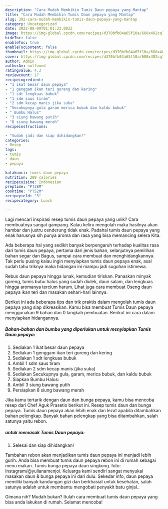 ```yaml
---
description: "Cara Mudah Membikin Tumis Daun pepaya yang Mantap"
title: "Cara Mudah Membikin Tumis Daun pepaya yang Mantap"
slug: 392-cara-mudah-membikin-tumis-daun-pepaya-yang-mantap
category: Uncategorized
date: 2022-08-09T01:01:23.083Z
image: https://img-global.cpcdn.com/recipes/d370bfb04a65f10a/680x482cq70/tumis-daun-pepaya-foto-resep-utama.jpg
hideToc: false
enableToc: true
enableTocContent: false
thumbnail: https://img-global.cpcdn.com/recipes/d370bfb04a65f10a/680x482cq70/tumis-daun-pepaya-foto-resep-utama.jpg
cover: https://img-global.cpcdn.com/recipes/d370bfb04a65f10a/680x482cq70/tumis-daun-pepaya-foto-resep-utama.jpg
author: Admin
authorAv: notfound
ratingvalue: 4.3
reviewcount: 17
recipeingredient:
- "1 ikat besar daun pepaya"
- "1 genggam ikan teri goreng dan kering"
- "1 sdt lengkuas bubuk"
- "1 sdm saus tiram"
- "2 sdm kecap manis jika suka"
- "Secukupnya gula garam merica bubuk dan kaldu bubuk"
- " Bumbu Halus"
- "3 siung bawang putih"
- "8 siung bawang merah"
recipeinstructions:

- "Sudah jadi dan siap dihidangkan!"
categories:
- Resep
tags:
- tumis
- daun
- pepaya

katakunci: tumis daun pepaya 
nutrition: 289 calories
recipecuisine: Indonesian
preptime: "PT38M"
cooktime: "PT52M"
recipeyield: "3"
recipecategory: Lunch

---
```





Lagi mencari inspirasi resep tumis daun pepaya yang unik? Cara membuatnya sangat gampang. Kalau keliru mengolah maka hasilnya akan hambar dan justru cenderung tidak enak. Padahal tumis daun pepaya yang enak harusnya sih punya aroma dan rasa yang bisa memancing selera Kita.





Ada beberapa hal yang sedikit banyak berpengaruh terhadap kualitas rasa dari tumis daun pepaya, pertama dari jenis bahan, selanjutnya pemilihan bahan segar dan Bagus, sampai cara membuat dan menghidangkannya. Tak perlu pusing kalau ingin menyiapkan tumis daun pepaya enak,      asal sudah tahu triknya maka hidangan ini mampu jadi suguhan istimewa.














Rebus daun pepaya hingga lunak, kemudian tiriskan. Panaskan minyak goreng, tumis bubu halus yang sudah diulek, daun salam, dan lengkuas hingga aromanya tercium harum. Lihat juga cara membuat Oseng daun pepaya ikan teri dan masakan sehari-hari lainnya.






Berikut ini ada beberapa tips dan trik praktis dalam mengolah tumis daun pepaya yang siap dikreasikan. Kamu bisa membuat Tumis Daun pepaya menggunakan 9 bahan dan 0 langkah pembuatan. Berikut ini cara dalam menyiapkan hidangannya.

<!--inarticleads1-->

##### Bahan-bahan dan bumbu yang diperlukan untuk menyiapkan Tumis Daun pepaya:

1. Sediakan 1 ikat besar daun pepaya
1. Sediakan 1 genggam ikan teri goreng dan kering
1. Sediakan 1 sdt lengkuas bubuk
1. Ambil 1 sdm saus tiram
1. Sediakan 2 sdm kecap manis (jika suka)
1. Sediakan Secukupnya gula, garam, merica bubuk, dan kaldu bubuk
1. Siapkan  Bumbu Halus:
1. Ambil 3 siung bawang putih
1. Persiapkan 8 siung bawang merah


Jika kamu tertarik dengan daun dan bunga pepaya, kamu bisa mencoba resep dari Chef Aguk Prasetio berikut ini. Resep tumis daun dan bunga pepaya. Tumis daun pepaya akan lebih enak dan lezat apabila ditambahkan bahan pelengkap. Banyak bahan pelengkap yang bisa ditambahkan, salah satunya yaitu rebon. 

<!--inarticleads2-->

#####  untuk memasak Tumis Daun pepaya:


1. Selesai dan siap dihidangkan!

Tambahan rebon akan menjadikan tumis daun pepaya ini menjadi lebih gurih. Anda bisa membuat tumis daun pepaya rebon ini di rumah sebagai menu makan. Tumis bunga pepaya daun singkong. foto: Instagram/@yulianamenjoi. Keluarga kami sendiri sangat menyukai masakan daun &amp; bunga pepaya ini dari dulu. Sekedar info, daun pepaya memiliki banyak kandungan gizi dan berkhasiat untuk kesehatan, salah satunya adalah untuk membantu mengobati penyakit batu ginjal.. 

Gimana nih? Mudah bukan? Itulah cara membuat tumis daun pepaya yang bisa anda lakukan di rumah. Selamat mencoba!
